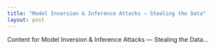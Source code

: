 ```yaml
---
title: "Model Inversion & Inference Attacks — Stealing the Data"
layout: post
---
```


Content for Model Inversion & Inference Attacks — Stealing the Data...